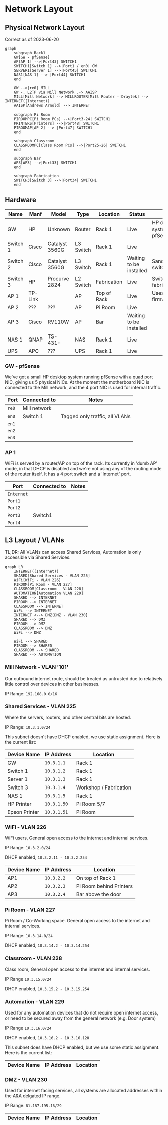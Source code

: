 # Network Layout

## Physical Network Layout

Correct as of 2023-06-20

```mermaid
graph 
    subgraph Rack1
    GW[GW - pfSense] 
    AP[AP 1] -->|Port43| SWITCH1
    SWITCH1[Switch 1] -->|Port1 / en0| GW
    SERVER1[Server 1] -->|Port45| SWITCH1
    NAS1[NAS 1] --> |Port44| SWITCH1
    end

    GW -->|re0| MILL
    GW -. L2TP via Mill Network .-> AAISP
    MILL[Mill Network] --> MILLROUTER[Mill Router - Draytek] --> INTERNET((Internet))
    AAISP[Andrews Arnold] --> INTERNET
    
    subgraph Pi Room
    PIROOMPC[Pi Room PCs] -->|Port3-24| SWITCH1
    PRINTERS[Printers] -->|Port48| SWITCH1
    PIROOMAP[AP 2] --> |Port47| SWITCH1
    end

    subgraph Classroom
    CLASSROOMPC[Class Room PCs] -->|Port25-26| SWITCH1
    end
    
    subgraph Bar
    AP3[AP3] -->|Port33| SWITCH1
    end
    
    subgraph Fabrication
    SWITCH3[Switch 3] -->|Port34| SWITCH1
    end
```

## Hardware

| Name     | Manf    | Model          | Type      | Location    | Status                  | Notes                             |
| -------- | ------- | -------------- | --------- | ----------- | ----------------------- | --------------------------------- |
| GW       | HP      | Unknown        | Router    | Rack 1      | Live                    | HP desktop system running pfSense |
| Switch 1 | Cisco   | Catalyst 3560G | L3 Switch | Rack 1      | Live                    |                                   |
| Switch 2 | Cisco   | Catalyst 3560G | L3 Switch | Rack 1      | Waiting to be installed | Sandbox/Learning switch           |
| Switch 3 | HP      | Procurve 2824  | L2 Switch | Fabrication | Live                    | Switch for the fabrication area   |
| AP 1     | TP-Link |                | AP        | Top of Rack | Live                    | Uses stock firmware               |
| AP 2     | ???     | ???            | AP        | Pi Room     | Live                    |                                   |
| AP 3     | Cisco   | RV110W         | AP        | Bar         | Waiting to be installed |                                   |
| NAS 1    | QNAP    | TS-431+        | NAS       | Rack 1      | Live                    |                                   |
| UPS      | APC     | ???            | UPS       | Rack 1      | Live                    |                                   |


### GW - pfSense

We've got a small HP desktop system running pfSense with a quad port NIC, giving us 5 physical NICs. At the moment the motherboard NIC is connected to the Mill network, and the 4 port NIC is used for internal traffic.

| Port  | Connected to | Notes                          |
| ----- | ------------ | ------------------------------ |
| `re0` | Mill network |                                |
| `en0` | Switch 1     | Tagged only traffic, all VLANs |
| `en1` |              |                                |
| `en2` |              |                                |
| `en3` |              |                                |

### AP 1

WiFi is served by a router/AP on top of the rack. Its currently in 'dumb AP' mode, in that DHCP is disabled and we're not using any of the routing mode of the router itself. It has a 4 port switch and a 'Internet' port.

| Port       | Connected to | Notes |
| ---------- | ------------ | ----- |
| `Internet` |              |       |
| `Port1`    |              |       |
| `Port2`    |              |       |
| `Port3`    | Switch1      |       |
| `Port4`    |              |       |

## L3 Layout / VLANs

TL;DR: All VLANs can access Shared Services, Automation is only accessible via Shared Services.

```mermaid
graph LR
    INTERNET((Internet))
    SHARED[Shared Services - VLAN 225]
    WiFi[WiFi - VLAN 226]
    PIROOM[Pi Room - VLAN 227]
    CLASSROOM[Classroom - VLAN 228]
    AUTOMATION[Automation VLAN 229]
    SHARED --> INTERNET
    PIROOM --> INTERNET
    CLASSROOM --> INTERNET
    WiFi --> INTERNET
    INTERNET <--> DMZ[DMZ - VLAN 230]
    SHARED --> DMZ
    PIROOM --> DMZ
    CLASSROOM --> DMZ
    WiFi --> DMZ
    
    WiFi --> SHARED
    PIROOM --> SHARED
    CLASSROOM --> SHARED
    SHARED --> AUTOMATION
```

### Mill Network - VLAN '101'

Our outbound internet route, should be treated as untrusted due to relatively little control over devices in other businesses.

IP Range: `192.168.0.0/16`

### Shared Services - VLAN 225

Where the servers, routers, and other central bits are hosted.

IP Range: `10.3.1.0/24`

This subnet doesn't have DHCP enabled, we use static assignment. Here is the current list:

| Device Name   | IP Address  | Location               |
| ------------- | ----------- | ---------------------- |
| GW            | `10.3.1.1`  | Rack 1                 |
| Switch 1      | `10.3.1.2`  | Rack 1                 |
| Server 1      | `10.3.1.3`  | Rack 1                 |
| Switch 3      | `10.3.1.4`  | Workshop / Fabrication |
| NAS 1         | `10.3.1.5`  | Rack 1                 |
| HP Printer    | `10.3.1.50` | Pi Room 5/7            |
| Epson Printer | `10.3.1.51` | Pi Room                |

### WiFi - VLAN 226

WiFi users, General open access to the internet and internal services.

IP Range: `10.3.2.0/24`

DHCP enabled, `10.3.2.11 - 10.3.2.254`

| Device Name | IP Address | Location                |
| ----------- | ---------- | ----------------------- |
| AP1         | `10.3.2.2` | On top of Rack 1        |
| AP2         | `10.3.2.3` | Pi Room behind Printers |
| AP3         | `10.3.2.4` | Bar above the door      |

### Pi Room - VLAN 227

Pi Room / Co-Working space. General open access to the internet and internal services.

IP Range: `10.3.14.0/24`

DHCP enabled, `10.3.14.2 - 10.3.14.254`

### Classroom - VLAN 228

Class room, General open access to the internet and internal services.

IP Range `10.3.15.0/24`

DHCP enabled, `10.3.15.2 - 10.3.15.254`

### Automation - VLAN 229

Used for any automation devices that do not require open internet access, or need to be secured away from the general network (e.g. Door system)

IP Range `10.3.16.0/24`

DHCP enabled, `10.3.16.2 - 10.3.16.128`

This subnet does have DHCP enabled, but we use some static assignment. Here is the current list:

| Device Name | IP Address | Location |
| ----------- | ---------- | -------- |

### DMZ - VLAN 230

Used for internet facing services, all systems are allocated addresses within the A&A delgated IP range.

IP Range: `81.187.195.16/29`

| Device Name | IP Address | Location |
| ----------- | ---------- | -------- |